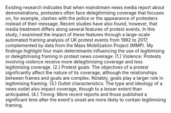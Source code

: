 Existing research indicates that when mainstream news media report about demonstrations, protesters often face delegitimising coverage that focuses on, for example, clashes with the police or the appearance of protesters instead of their message.
Recent studies have also found, however, that media treatment differs along several features of protest events.
In this study, I examined the impact of these features through a large-scale automated framing analysis of UK protest events from 1992 to 2017, complemented by data from the Mass Mobilization Project (MMP).
My findings highlight four main determinants influencing the use of legitimising or delegitimising framing in protest news coverage:
(1.) Violence: Protests involving violence receive more delegitimising coverage and less legitimising coverage.
(2.) Protest goals: The objectives of a protest significantly affect the nature of its coverage, although the relationships between frames and goals are complex. Notably, goals play a larger role in legitimising framing.
(3.) Outlet characteristics: The type and ideology of a news outlet also impact coverage, though to a lesser extent than anticipated.
(4.) Timing: More recent reports and those published a significant time after the event's onset are more likely to contain legitimising framing.
